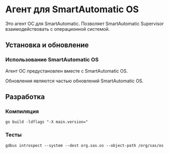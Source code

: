 # Агент для SmartAutomatic OS

Это агент ОС для SmartAutomatic. Позволяет SmartAutomatic Supervisor
взаимодействовать с операционной системой.

## Установка и обновление

### Использование SmartAutomatic OS

Агент ОС предустановлен вместе с SmartAutomatic OS.

Обновления являются частью обновлений SmartAutomatic OS.

## Разработка

### Компиляция

```shell
go build -ldflags "-X main.version="
```

### Тесты

```shell
gdbus introspect --system --dest org.sas.os --object-path /org/sas/os
```
